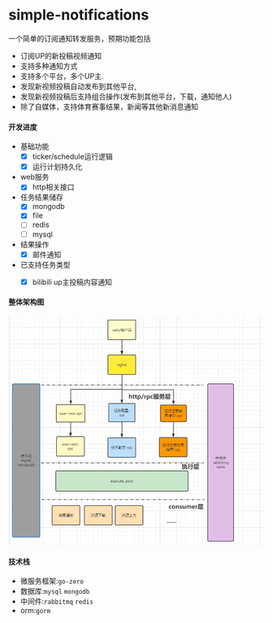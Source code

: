 # simple-notifications
一个简单的订阅通知转发服务，预期功能包括
- 订阅UP的新投稿视频通知
- 支持多种通知方式
- 支持多个平台，多个UP主.
- 发现新视频投稿自动发布到其他平台,
- 发现新视频投稿后支持组合操作(发布到其他平台，下载，通知他人)
- 除了自媒体，支持体育赛事结果，新闻等其他新消息通知

#### 开发进度

- 基础功能
   - [x] ticker/schedule运行逻辑
   - [x] 运行计划持久化
- web服务
    - [x] http相关接口

- 任务结果储存
    - [x] mongodb
    - [x] file
    - [ ]  redis
    - [ ]  mysql

- 结果操作
    - [x] 邮件通知

- 已支持任务类型
    - [x] bilibili up主投稿内容通知


#### 整体架构图
![tu](/docs/images/整体架构.png)


#### 技术栈

- 微服务框架:`go-zero`
- 数据库:`mysql` `mongodb`
- 中间件:`rabbitmq` `redis`
- orm:`gorm`